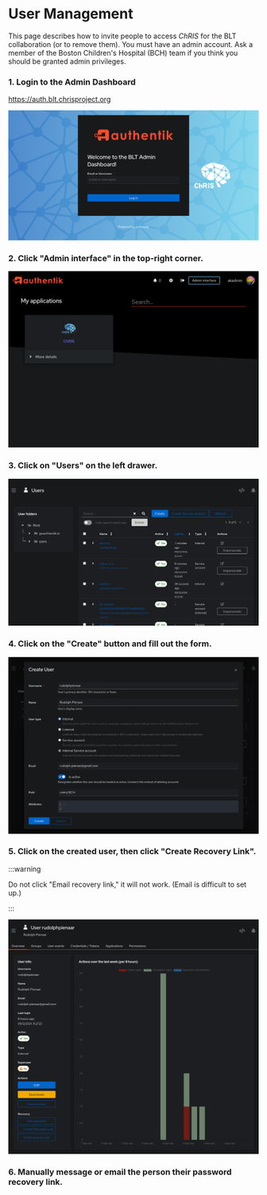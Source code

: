 # User Management

This page describes how to invite people to access _ChRIS_ for the BLT collaboration (or to remove them).
You must have an admin account. Ask a member of the Boston Children's Hospital (BCH) team if you think
you should be granted admin privileges.

### 1. Login to the Admin Dashboard

https://auth.blt.chrisproject.org

![login page screenshot](./login.png)

### 2. Click "Admin interface" in the top-right corner.

![my applications screenshot](./my_applications.png)

### 3. Click on "Users" on the left drawer.

![users screenshot](./users.png)

### 4. Click on the "Create" button and fill out the form.

![create user screenshot](./create_user.png)

### 5. Click on the created user, then click "Create Recovery Link".

:::warning

Do not click "Email recovery link," it will not work. (Email is difficult to set up.)

:::

![user page screenshot](./user_page.png)

### 6. Manually message or email the person their password recovery link.
